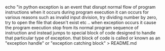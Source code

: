 echo "in python exception is an event that disrupt normal flow of program instructions when it occurs during program execution it can occurs for various reasons such as invalid input division, try dividing number by zero, try to open the file that doesn't exist etc .. when exception occurs it cause the program execution stop from its normal program sequence of instruction and instead jumps to special block of code designed to handle that particular type of exception. that block of code is called or known as an "exception handle" or "exception catching block" > README.md
